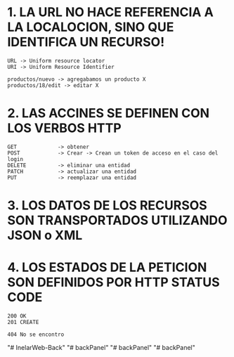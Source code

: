 # 1. LA URL NO HACE REFERENCIA A LA LOCALOCION, SINO QUE IDENTIFICA UN RECURSO!

    URL -> Uniform resource locator
    URI -> Uniform Resource Identifier

    productos/nuevo -> agregabamos un producto X
    productos/18/edit -> editar X

# 2. LAS ACCINES SE DEFINEN CON LOS VERBOS HTTP

    GET             -> obtener
    POST            -> Crear -> Crean un token de acceso en el caso del login
    DELETE          -> eliminar una entidad
    PATCH           -> actualizar una entidad
    PUT             -> reemplazar una entidad 

# 3. LOS DATOS DE LOS RECURSOS SON TRANSPORTADOS UTILIZANDO JSON o XML

# 4. LOS ESTADOS DE LA PETICION SON DEFINIDOS POR HTTP STATUS CODE

    200 OK
    201 CREATE

    404 No se encontro

"# InelarWeb-Back" 
"# backPanel" 
"# backPanel" 
"# backPanel" 
